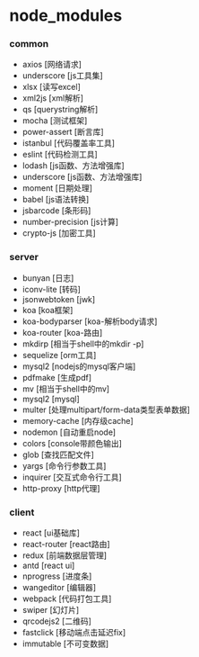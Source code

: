 # node_modules
### common
- axios [网络请求]
- underscore [js工具集]
- xlsx [读写excel]
- xml2js [xml解析]
- qs [querystring解析]
- mocha [测试框架]
- power-assert [断言库]
- istanbul [代码覆盖率工具]
- eslint [代码检测工具]
- lodash [js函数、方法增强库]
- underscore [js函数、方法增强库]
- moment [日期处理]
- babel [js语法转换]
- jsbarcode [条形码]
- number-precision [js计算]
- crypto-js [加密工具]
### server
- bunyan [日志]
- iconv-lite [转码]
- jsonwebtoken [jwk]
- koa [koa框架]
- koa-bodyparser [koa-解析body请求]
- koa-router [koa-路由]
- mkdirp [相当于shell中的mkdir -p] 
- sequelize [orm工具]
- mysql2 [nodejs的mysql客户端]
- pdfmake [生成pdf]
- mv [相当于shell中的mv]
- mysql2 [mysql]
- multer [处理multipart/form-data类型表单数据]
- memory-cache [内存级cache]
- nodemon [自动重启node]
- colors [console带颜色输出]
- glob [查找匹配文件]
- yargs [命令行参数工具]
- inquirer [交互式命令行工具]
- http-proxy [http代理]
### client
- react [ui基础库]
- react-router [react路由]
- redux [前端数据层管理]
- antd [react ui]
- nprogress [进度条]
- wangeditor [编辑器]
- webpack [代码打包工具]
- swiper [幻灯片]
- qrcodejs2 [二维码]
- fastclick [移动端点击延迟fix]
- immutable [不可变数据]
